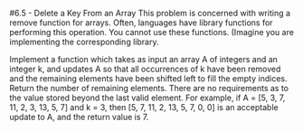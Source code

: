 #6.5 - Delete a Key From an Array
This problem is concerned with writing a remove function for arrays.  Often, languages have library functions for
performing this operation.  You cannot use these functions.  (Imagine you are implementing the corresponding library.

Implement a function which takes as input an array A of integers and an integer k, and updates A so that all
occurrences of k have been removed and the remaining elements have been shifted left to fill the empty indices.  Return
the number of remaining elements.  There are no requirements as to the value stored beyond the last valid element.  For
example, if A = [5, 3, 7, 11, 2, 3, 13, 5, 7] and k = 3, then [5, 7, 11, 2, 13, 5, 7, 0, 0] is an acceptable update to
A, and the return value is 7.